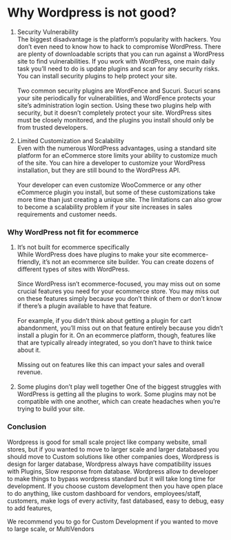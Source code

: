 # Why Wordpress is not good?
1. Security Vulnerability<br>
   The biggest disadvantage is the platform’s popularity with hackers. You don’t even need to know how to hack to compromise WordPress. There are plenty of downloadable scripts that you can run against a WordPress site to find vulnerabilities. If you work with WordPress, one main daily task you’ll need to do is update plugins and scan for any security risks. You can install security plugins to help protect your site.
<br><br>
   Two common security plugins are WordFence and Sucuri. Sucuri scans your site periodically for vulnerabilities, and WordFence protects your site’s administration login section. Using these two plugins help with security, but it doesn’t completely protect your site. WordPress sites must be closely monitored, and the plugins you install should only be from trusted developers.
>
2. Limited Customization and Scalability<br>
   Even with the numerous WordPress advantages, using a standard site platform for an eCommerce store limits your ability to customize much of the site. You can hire a developer to customize your WordPress installation, but they are still bound to the WordPress API.
   <br><br>
   Your developer can even customize WooCommerce or any other eCommerce plugin you install, but some of these customizations take more time than just creating a unique site. The limitations can also grow to become a scalability problem if your site increases in sales requirements and customer needs.
### Why WordPress not fit for ecommerce


1. It’s not built for ecommerce specifically<br>
   While WordPress does have plugins to make your site ecommerce-friendly, it’s not an ecommerce site builder. You can create dozens of different types of sites with WordPress.
   <br><br>
   Since WordPress isn’t ecommerce-focused, you may miss out on some crucial features you need for your ecommerce store. You may miss out on these features simply because you don’t think of them or don’t know if there’s a plugin available to have that feature.
   <br><br>
   For example, if you didn’t think about getting a plugin for cart abandonment, you’ll miss out on that feature entirely because you didn’t install a plugin for it. On an ecommerce platform, though, features like that are typically already integrated, so you don’t have to think twice about it.
   <br><br>
   Missing out on features like this can impact your sales and overall revenue.
   <br><br>
2. Some plugins don’t play well together
   One of the biggest struggles with WordPress is getting all the plugins to work. Some plugins may not be compatible with one another, which can create headaches when you’re trying to build your site.

### Conclusion 
Wordpress is good for small scale project like company website, small stores, but if you wanted to move to larger scale and larger databased you should move to Custom solutions like other companies does, Wordpress is design for larger database, 
Wordpress always have compatibility issues with Plugins, Slow response from database. 
Wordpress allow to developer to make things to bypass wordpress standard 
but it will take long time for development.
If you choose custom development then you have open place to do anything, like custom dashboard for vendors, employees/staff, customers, make logs of every activity,
fast databased, easy to debug, easy to add features,

We recommend you to go for Custom Development if you wanted to move to large scale, or MultiVendors
